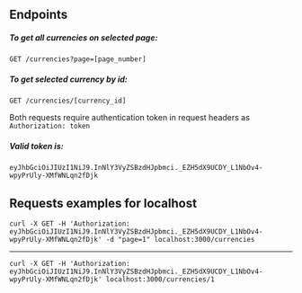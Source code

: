## Endpoints

##### To get all currencies on selected page:
  `GET /currencies?page=[page_number]`

##### To get selected currency by id:
  `GET /currencies/[currency_id]`

  Both requests require authentication token in request headers as `Authorization: token`
  
##### Valid token is:

  `eyJhbGciOiJIUzI1NiJ9.InNlY3VyZSBzdHJpbmci._EZH5dX9UCDY_L1NbOv4-wpyPrUly-XMfWNLqn2fDjk`
## Requests examples for localhost
  `curl -X GET -H 'Authorization: eyJhbGciOiJIUzI1NiJ9.InNlY3VyZSBzdHJpbmci._EZH5dX9UCDY_L1NbOv4-wpyPrUly-XMfWNLqn2fDjk' -d "page=1" localhost:3000/currencies`

------------


  `curl -X GET -H 'Authorization: eyJhbGciOiJIUzI1NiJ9.InNlY3VyZSBzdHJpbmci._EZH5dX9UCDY_L1NbOv4-wpyPrUly-XMfWNLqn2fDjk' localhost:3000/currencies/1`